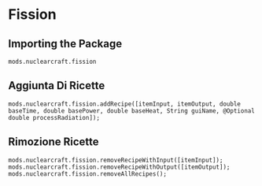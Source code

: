 # Fission

## Importing the Package
`mods.nuclearcraft.fission`

## Aggiunta Di Ricette
```zenscript
mods.nuclearcraft.fission.addRecipe([itemInput, itemOutput, double baseTime, double basePower, double baseHeat, String guiName, @Optional double processRadiation]);
```

## Rimozione Ricette
```zenscript
mods.nuclearcraft.fission.removeRecipeWithInput([itemInput]);
mods.nuclearcraft.fission.removeRecipeWithOutput([itemOutput]);
mods.nuclearcraft.fission.removeAllRecipes();
```